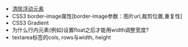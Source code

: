 + [清除浮动元素](https://github.com/xlshen/CSS/issues/1 "清除浮动元素")
+ CSS3 border-image属性[border-image参数：图片url,裁剪位置,重复性]
+ CSS3 Gradient
+ 为什么行内元素(例如<a>)设置float之后才能用width调整宽度?
+ textarea标签的cols, rows与width, height
